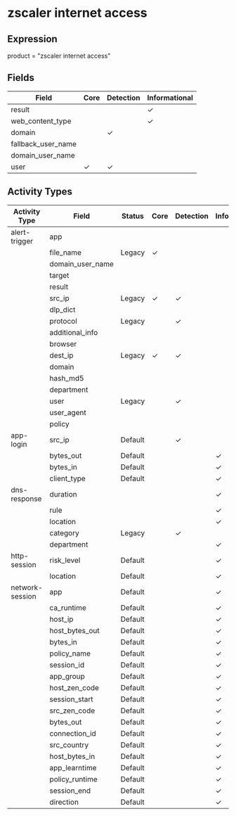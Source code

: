 zscaler internet access
=======================

Expression
----------

product = "zscaler internet access"

Fields
------

| Field              | Core     | Detection | Informational |
| ------------------ | -------- | --------- | ------------- |
| result             |          |           | &#10003;      |
| web_content_type   |          |           | &#10003;      |
| domain             |          | &#10003;  |               |
| fallback_user_name |          |           |               |
| domain_user_name   |          |           |               |
| user               | &#10003; | &#10003;  |               |

Activity Types
--------------

| Activity Type   | Field            | Status  | Core     | Detection | Informational |
| --------------- | ---------------- | ------- | -------- | --------- | ------------- |
| alert-trigger   | app              |         |          |           |               |
|                 | file_name        | Legacy  | &#10003; |           |               |
|                 | domain_user_name |         |          |           |               |
|                 | target           |         |          |           |               |
|                 | result           |         |          |           |               |
|                 | src_ip           | Legacy  | &#10003; | &#10003;  |               |
|                 | dlp_dict         |         |          |           |               |
|                 | protocol         | Legacy  |          | &#10003;  |               |
|                 | additional_info  |         |          |           |               |
|                 | browser          |         |          |           |               |
|                 | dest_ip          | Legacy  | &#10003; | &#10003;  |               |
|                 | domain           |         |          |           |               |
|                 | hash_md5         |         |          |           |               |
|                 | department       |         |          |           |               |
|                 | user             | Legacy  |          | &#10003;  |               |
|                 | user_agent       |         |          |           |               |
|                 | policy           |         |          |           |               |
| app-login       | src_ip           | Default |          | &#10003;  |               |
|                 | bytes_out        | Default |          |           | &#10003;      |
|                 | bytes_in         | Default |          |           | &#10003;      |
|                 | client_type      | Default |          |           | &#10003;      |
| dns-response    | duration         |         |          |           | &#10003;      |
|                 | rule             |         |          |           | &#10003;      |
|                 | location         |         |          |           | &#10003;      |
|                 | category         | Legacy  |          | &#10003;  |               |
|                 | department       |         |          |           | &#10003;      |
| http-session    | risk_level       | Default |          |           | &#10003;      |
|                 | location         | Default |          |           | &#10003;      |
| network-session | app              | Default |          |           | &#10003;      |
|                 | ca_runtime       | Default |          |           | &#10003;      |
|                 | host_ip          | Default |          |           | &#10003;      |
|                 | host_bytes_out   | Default |          |           | &#10003;      |
|                 | bytes_in         | Default |          |           | &#10003;      |
|                 | policy_name      | Default |          |           | &#10003;      |
|                 | session_id       | Default |          |           | &#10003;      |
|                 | app_group        | Default |          |           | &#10003;      |
|                 | host_zen_code    | Default |          |           | &#10003;      |
|                 | session_start    | Default |          |           | &#10003;      |
|                 | src_zen_code     | Default |          |           | &#10003;      |
|                 | bytes_out        | Default |          |           | &#10003;      |
|                 | connection_id    | Default |          |           | &#10003;      |
|                 | src_country      | Default |          |           | &#10003;      |
|                 | host_bytes_in    | Default |          |           | &#10003;      |
|                 | app_learntime    | Default |          |           | &#10003;      |
|                 | policy_runtime   | Default |          |           | &#10003;      |
|                 | session_end      | Default |          |           | &#10003;      |
|                 | direction        | Default |          |           | &#10003;      |

